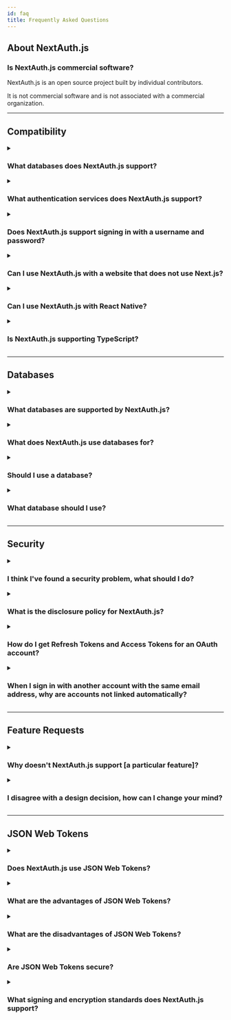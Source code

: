 ```yaml
---
id: faq
title: Frequently Asked Questions
---
```


## About NextAuth.js

### Is NextAuth.js commercial software?

NextAuth.js is an open source project built by individual contributors.

It is not commercial software and is not associated with a commercial organization.

---

## Compatibility

<details>
<summary>
  <h3 style={{display:"inline-block"}}>What databases does NextAuth.js support?</h3>
</summary>
<p>

You can use NextAuth.js with MySQL, MariaDB, Postgres, MongoDB and SQLite or without a database. (See also: [Databases](/configuration/databases))

You can use also NextAuth.js with any database using a custom database adapter, or by using a custom credentials authentication provider - e.g. to support signing in with a username and password stored in an existing database.

</p>
</details>

<details>
<summary>
  <h3 style={{display:"inline-block"}}>What authentication services does NextAuth.js support?</h3>
</summary>
<p>

<p>NextAuth.js includes built-in support for signing in with&nbsp;
{Object.values(require("../providers.json")).sort().join(", ")}.
(See also: <a href="/configuration/providers/oauth">Providers</a>)
</p>

NextAuth.js also supports email for passwordless sign in, which is useful for account recovery or for people who are not able to use an account with the configured OAuth services (e.g. due to service outage, account suspension or otherwise becoming locked out of an account).

You can also use a custom based provider to support signing in with a username and password stored in an external database and/or using two factor authentication.

</p>
</details>

<details>
<summary>
  <h3 style={{display:"inline-block"}}>Does NextAuth.js support signing in with a username and password?</h3>
</summary>
<p>

NextAuth.js is designed to avoid the need to store passwords for user accounts.

If you have an existing database of usernames and passwords, you can use a custom credentials provider to allow signing in with a username and password stored in an existing database.

_If you use a custom credentials provider user accounts will not be persisted in a database by NextAuth.js (even if one is configured). The option to use JSON Web Tokens for session tokens (which allow sign in without using a session database) must be enabled to use a custom credentials provider._

</p>
</details>

<details>
<summary>
  <h3 style={{display:"inline-block"}}>Can I use NextAuth.js with a website that does not use Next.js?</h3>
</summary>
<p>

NextAuth.js is designed for use with Next.js and Serverless.

If you are using a different framework for you website, you can create a website that handles sign in with Next.js and then access those sessions on a website that does not use Next.js as long as the websites are on the same domain.

If you use NextAuth.js on a website with a different subdomain then the rest of your website (e.g. `auth.example.com` vs `www.example.com`) you will need to set a custom cookie domain policy for the Session Token cookie. (See also: [Cookies](/configuration/options#cookies))

NextAuth.js does not currently support automatically signing into sites on different top level domains (e.g. `www.example.com` vs `www.example.org`) using a single session.

</p>
</details>

<details>
<summary>
  <h3 style={{display:"inline-block"}}>Can I use NextAuth.js with React Native?</h3>
</summary>
<p>

NextAuth.js is designed as a secure, confidential client and implements a server side authentication flow.

It is not intended to be used in native applications on desktop or mobile applications, which typically implement public clients (e.g. with client / secrets embedded in the application).

</p>
</details>

<details>
<summary>
  <h3 style={{display:"inline-block"}}>Is NextAuth.js supporting TypeScript?</h3>
</summary>
<p>

Yes! Check out the [TypeScript docs](/getting-started/typescript)

</p>
</details>

---

## Databases

<details>
<summary>
  <h3 style={{display:"inline-block"}}>What databases are supported by NextAuth.js?</h3>
</summary>
<p>

NextAuth.js can be used with MySQL, Postgres, MongoDB, SQLite and compatible databases (e.g. MariaDB, Amazon Aurora, Amazon DocumentDB…) or with no database.

It also provides an Adapter API which allows you to connect it to any database.

</p>
</details>

<details>
<summary>
  <h3 style={{display:"inline-block"}}>What does NextAuth.js use databases for?</h3>
</summary>
<p>

Databases in NextAuth.js are used for persisting users, OAuth accounts, email sign in tokens and sessions.

Specifying a database is optional if you don't need to persist user data or support email sign in. If you don't specify a database then JSON Web Tokens will be enabled for session storage and used to store session data.

If you are using a database with NextAuth.js, you can still explicitly enable JSON Web Tokens for sessions (instead of using database sessions).

</p>
</details>

<details>
<summary>
  <h3 style={{display:"inline-block"}}>Should I use a database?</h3>
</summary>
<p>

- Using NextAuth.js without a database works well for internal tools - where you need to control who is able to sign in, but when you do not need to create user accounts for them in your application.

- Using NextAuth.js with a database is usually a better approach for a consumer facing application where you need to persist accounts (e.g. for billing, to contact customers, etc).

</p>
</details>

<details>
<summary>
  <h3 style={{display:"inline-block"}}>What database should I use?</h3>
</summary>
<p>

Managed database solutions for MySQL, Postgres and MongoDB (and compatible databases) are well supported from cloud providers such as Amazon, Google, Microsoft and Atlas.

If you are deploying directly to a particular cloud platform you may also want to consider serverless database offerings they have (e.g. [Amazon Aurora Serverless on AWS](https://aws.amazon.com/rds/aurora/serverless/)).

</p>
</details>

---

## Security

<details>
<summary>
  <h3 style={{display:"inline-block"}}>I think I've found a security problem, what should I do?</h3>
</summary>
<p>

Less serious or edge case issues (e.g. queries about compatibility with optional RFC specifications) can be raised as public issues on GitHub.

If you discover what you think may be a potentially serious security problem, please contact a core team member via a private channel (e.g. via email to me@iaincollins.com or info@balazsorban.com and yo@ndo.dev) or raise a public issue requesting someone get in touch with you via whatever means you prefer for more details.

</p>
</details>

<details>
<summary>
  <h3 style={{display:"inline-block"}}>What is the disclosure policy for NextAuth.js?</h3>
</summary>
<p>

We practice responsible disclosure.

If you contact us regarding a potentially serious issue, we will endeavor to get back to you within 72 hours and to publish a fix within 30 days. We will responsibly disclose the issue (and credit you with your consent) once a fix to resolve the issue has been released - or after 90 days, which ever is sooner.

</p>
</details>

<details>
<summary>
  <h3 style={{display:"inline-block"}}>How do I get Refresh Tokens and Access Tokens for an OAuth account?</h3>
</summary>
<p>

NextAuth.js provides a solution for authentication, session management and user account creation.

NextAuth.js records Refresh Tokens and Access Tokens on sign in (if supplied by the provider) and it will pass them, along with the User ID, Provider and Provider Account ID, to either:

1. A database - if a database connection string is provided
2. The JSON Web Token callback - if JWT sessions are enabled (e.g. if no database specified)

You can then look them up from the database or persist them to the JSON Web Token.

Note: NextAuth.js does not currently handle Access Token rotation for OAuth providers for you, however you can check out [this tutorial](/tutorials/refresh-token-rotation) if you want to implement it.

</p>
</details>

<details>
<summary>
  <h3 style={{display:"inline-block"}}>When I sign in with another account with the same email address, why are accounts not linked automatically?</h3>
</summary>
<p>

Automatic account linking on sign in is not secure between arbitrary providers - with the exception of allowing users to sign in via an email addresses as a fallback (as they must verify their email address as part of the flow).

When an email address is associated with an OAuth account it does not necessarily mean that it has been verified as belonging to account holder — how email address verification is handled is not part of the OAuth specification and varies between providers (e.g. some do not verify first, some do verify first, others return metadata indicating the verification status).

With automatic account linking on sign in, this can be exploited by bad actors to hijack accounts by creating an OAuth account associated with the email address of another user.

For this reason it is not secure to automatically link accounts between arbitrary providers on sign in, which is why this feature is generally not provided by authentication service and is not provided by NextAuth.js.

Automatic account linking is seen on some sites, sometimes insecurely. It can be technically possible to do automatic account linking securely if you trust all the providers involved to ensure they have securely verified the email address associated with the account, but requires placing trust (and transferring the risk) to those providers to handle the process securely.

Examples of scenarios where this is secure include with an OAuth provider you control (e.g. that only authorizes users internal to your organization) or with a provider you explicitly trust to have verified the users email address.

Automatic account linking is not a planned feature of NextAuth.js, however there is scope to improve the user experience of account linking and of handling this flow, in a secure way. Typically this involves providing a fallback option to sign in via email, which is already possible (and recommended), but the current implementation of this flow could be improved on.

Providing support for secure account linking and unlinking of additional providers - which can only be done if a user is already signed in already - was originally a feature in v1.x but has not been present since v2.0, is planned to return in a future release.

</p>
</details>

---

## Feature Requests

<details>
<summary>
  <h3 style={{display:"inline-block"}}>Why doesn't NextAuth.js support [a particular feature]?</h3>
</summary>
<p>

NextAuth.js is an open source project built by individual contributors who are volunteers writing code and providing support in their spare time.

If you would like NextAuth.js to support a particular feature, the best way to help make it happen is to raise a feature request describing the feature and offer to work with other contributors to develop and test it.

If you are not able to develop a feature yourself, you can offer to sponsor someone to work on it.

</p>
</details>

<details>
<summary>
  <h3 style={{display:"inline-block"}}>I disagree with a design decision, how can I change your mind?</h3>
</summary>
<p>

Product design decisions on NextAuth.js are made by core team members.

You can raise suggestions as feature requests / requests for enhancement.

Requests that provide the detail requested in the template and follow the format requested may be more likely to be supported, as additional detail prompted in the templates often provides important context.

Ultimately if your request is not accepted or is not actively in development, you are always free to fork the project under the terms of the ISC License.

</p>
</details>

---

## JSON Web Tokens

<details>
<summary>
  <h3 style={{display:"inline-block"}}>Does NextAuth.js use JSON Web Tokens?</h3>
</summary>
<p>

NextAuth.js supports both database session tokens and JWT session tokens.

- If a database is specified, database session tokens will be used by default.
- If no database is specified, JWT session tokens will be used by default.

You can also choose to use JSON Web Tokens as session tokens with using a database, by explicitly setting the `session: { jwt: true }` option.

</p>
</details>

<details>
<summary>
  <h3 style={{display:"inline-block"}}>What are the advantages of JSON Web Tokens?</h3>
</summary>
<p>

JSON Web Tokens can be used for session tokens, but are also used for lots of other things, such as sending signed objects between services in authentication flows.

- Advantages of using a JWT as a session token include that they do not require a database to store sessions, this can be faster and cheaper to run and easier to scale.

- JSON Web Tokens in NextAuth.js are secured using cryptographic signing (JWS) by default and it is easy for services and API endpoints to verify tokens without having to contact a database to verify them.

- You can enable encryption (JWE) to store include information directly in a JWT session token that you wish to keep secret and use the token to pass information between services / APIs on the same domain.

- You can use JWT to securely store information you do not mind the client knowing even without encryption, as the JWT is stored in a server-readable-only-token so data in the JWT is not accessible to third party JavaScript running on your site.

</p>
</details>

<details>
<summary>
  <h3 style={{display:"inline-block"}}>What are the disadvantages of JSON Web Tokens?</h3>
</summary>
<p>

- You cannot as easily expire a JSON Web Token - doing so requires maintaining a server side blocklist of invalid tokens (at least until they expire) and checking every token against the list every time a token is presented.

  Shorter session expiry times are used when using JSON Web Tokens as session tokens to allow sessions to be invalidated sooner and simplify this problem.

  NextAuth.js client includes advanced features to mitigate the downsides of using shorter session expiry times on the user experience, including automatic session token rotation, optionally sending keep alive messages to prevent short lived sessions from expiring if there is an window or tab open, background re-validation, and automatic tab/window syncing that keeps sessions in sync across windows any time session state changes or a window or tab gains or loses focus.

- As with database session tokens, JSON Web Tokens are limited in the amount of data you can store in them. There is typically a limit of around 4096 bytes per cookie, though the exact limit varies between browsers, proxies and hosting services. If you want to support most browsers, then do not exceed 4096 bytes per cookie. If you want to save more data, you will need to persist your sessions in a database (Source: [browsercookielimits.iain.guru](http://browsercookielimits.iain.guru/))

  The more data you try to store in a token and the more other cookies you set, the closer you will come to this limit. If you wish to store more than ~4 KB of data you're probably at the point where you need to store a unique ID in the token and persist the data elsewhere (e.g. in a server-side key/value store).

- Data stored in an encrypted JSON Web Token (JWE) may be compromised at some point.

  Even if appropriately configured, information stored in an encrypted JWT should not be assumed to be impossible to decrypt at some point - e.g. due to the discovery of a defect or advances in technology.

  Avoid storing any data in a token that might be problematic if it were to be decrypted in the future.

- If you do not explicitly specify a secret for for NextAuth.js, existing sessions will be invalidated any time your NextAuth.js configuration changes, as NextAuth.js will default to an auto-generated secret.

  If using JSON Web Token you should at least specify a secret and ideally configure public/private keys.

</p>
</details>

<details>
<summary>
  <h3 style={{display:"inline-block"}}>Are JSON Web Tokens secure?</h3>
</summary>
<p>

By default tokens are signed (JWS) but not encrypted (JWE), as encryption adds additional overhead and reduces the amount of space available to store data (total cookie size for a domain is limited to 4KB).

- JSON Web Tokens in NextAuth.js use JWS and are signed using HS512 with an auto-generated key.

- If encryption is enabled by setting `jwt: { encryption: true }` option then the JWT will _also_ use JWE to encrypt the token, using A256GCM with an auto-generated key.

You can specify other valid algorithms - [as specified in RFC 7518](https://tools.ietf.org/html/rfc7517) - with either a secret (for symmetric encryption) or a public/private key pair (for a symmetric encryption).

NextAuth.js will generate keys for you, but this will generate a warning at start up.

Using explicit public/private keys for signing is strongly recommended.

</p>
</details>

<details>
<summary>
  <h3 style={{display:"inline-block"}}>What signing and encryption standards does NextAuth.js support?</h3>
</summary>
<p>

NextAuth.js includes a largely complete implementation of JSON Object Signing and Encryption (JOSE):

- [RFC 7515 - JSON Web Signature (JWS)](https://tools.ietf.org/html/rfc7515)
- [RFC 7516 - JSON Web Encryption (JWE)](https://tools.ietf.org/html/rfc7516)
- [RFC 7517 - JSON Web Key (JWK)](https://tools.ietf.org/html/rfc7517)
- [RFC 7518 - JSON Web Algorithms (JWA)](https://tools.ietf.org/html/rfc7518)
- [RFC 7519 - JSON Web Token (JWT)](https://tools.ietf.org/html/rfc7519)

This incorporates support for:

- [RFC 7638 - JSON Web Key Thumbprint](https://tools.ietf.org/html/rfc7638)
- [RFC 7787 - JSON JWS Unencoded Payload Option](https://tools.ietf.org/html/rfc7797)
- [RFC 8037 - CFRG Elliptic Curve ECDH and Signatures](https://tools.ietf.org/html/rfc8037)

</p>
</details>
